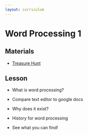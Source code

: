 ```yaml
---
layout: curriculum
---
```


# Word Processing 1 


## Materials

* [Treasure Hunt]()


## Lesson

* What is word processing?

* Compare text editor to google docs

* Why does it exist?

* History for word processing 

* See what you can find!
